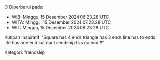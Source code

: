 ⏰ Diperbarui pada:
- WIB: Minggu, 15 Desember 2024 06.23.28 UTC
- WITA: Minggu, 15 Desember 2024 07.23.28 UTC
- WIT: Minggu, 15 Desember 2024 08.23.28 UTC

Kutipan Inspiratif:
"Square has 4 ends triangle has 3 ends line has to ends life has one end but our friendship has no end!!!"


Kategori: friendship

